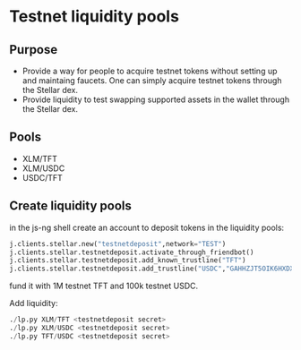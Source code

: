 # Testnet liquidity pools

## Purpose

- Provide a way for people to acquire testnet tokens without setting up and maintaing faucets. One can simply acquire testnet tokens through the Stellar dex.
- Provide liquidity to test swapping supported assets in the wallet through the Stellar dex.

## Pools

- XLM/TFT
- XLM/USDC
- USDC/TFT

## Create liquidity pools

in the js-ng shell create an account to deposit tokens in the liquidity pools:

```python
j.clients.stellar.new("testnetdeposit",network="TEST")
j.clients.stellar.testnetdeposit.activate_through_friendbot()
j.clients.stellar.testnetdeposit.add_known_trustline("TFT")
j.clients.stellar.testnetdeposit.add_trustline("USDC","GAHHZJT5OIK6HXDXLCSRDTTNPE52CMXFWW6YQXCBMHW2HUI6D365HPOO")
```

fund it with 1M testnet TFT and 100k testnet USDC.

Add liquidity:

```python
./lp.py XLM/TFT <testnetdeposit secret>
./lp.py XLM/USDC <testnetdeposit secret>
./lp.py TFT/USDC <testnetdeposit secret>
```
